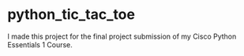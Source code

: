 # python_tic_tac_toe
I made this project for the final project submission of my Cisco Python Essentials 1 Course. 
